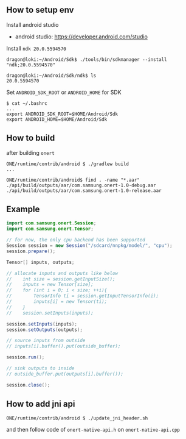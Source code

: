 ## How to setup env

Install android studio
- android studio: https://developer.android.com/studio

Install `ndk 20.0.5594570`
```
dragon@loki:~/Android/Sdk$ ./tools/bin/sdkmanager --install "ndk;20.0.5594570"
```

```
dragon@loki:~/Android/Sdk/ndk$ ls
20.0.5594570
```

Set `ANDROID_SDK_ROOT` or `ANDROID_HOME` for SDK
```
$ cat ~/.bashrc
...
export ANDROID_SDK_ROOT=$HOME/Android/Sdk
export ANDROID_HOME=$HOME/Android/Sdk
```

## How to build

after building `onert`
```
ONE/runtime/contrib/android $ ./gradlew build
...

ONE/runtime/contrib/android$ find . -name "*.aar"
./api/build/outputs/aar/com.samsung.onert-1.0-debug.aar
./api/build/outputs/aar/com.samsung.onert-1.0-release.aar
```

## Example

``` java
import com.samsung.onert.Session;
import com.samsung.onert.Tensor;

// for now, the only cpu backend has been supported
Session session = new Session("/sdcard/nnpkg/model/", "cpu");
session.prepare();

Tensor[] inputs, outputs;

// allocate inputs and outputs like below
//    int size = session.getInputSize();
//    inputs = new Tensor[size];
//    for (int i = 0; i < size; ++i){
//        TensorInfo ti = session.getInputTensorInfo(i);
//        inputs[i] = new Tensor(ti);
//    }
//    session.setInputs(inputs);

session.setInputs(inputs);
session.setOutputs(outputs);

// source inputs from outside
// inputs[i].buffer().put(outside_buffer);

session.run();

// sink outputs to inside
// outside_buffer.put(outputs[i].buffer());

session.close();
```

## How to add jni api
```
ONE/runtime/contrib/android $ ./update_jni_header.sh
```

and then follow code of `onert-native-api.h` on `onert-native-api.cpp`
